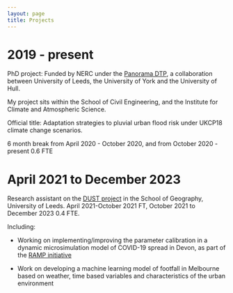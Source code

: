 ```yaml
---
layout: page
title: Projects
---
```

# 2019 - present

PhD project: Funded by NERC under the [Panorama DTP](https://panorama-dtp.ac.uk/), a collaboration between University of Leeds, the University of York and the University of Hull.  

My project sits within the School of Civil Engineering, and the Institute for Climate and Atmospheric Science.  

Official title: Adaptation strategies to pluvial urban flood risk under UKCP18 climate change scenarios.  

6 month break from April 2020 - October 2020, and from October 2020 - present 0.6 FTE

# April 2021 to December 2023
Research assistant on the [DUST project]([https://panorama-dtp.ac.uk/](https://dust.leeds.ac.uk/)) in the School of Geography, University of Leeds. April 2021-October 2021 FT, October 2021 to December 2023 0.4 FTE.

Including:
* Working on implementing/improving the parameter calibration in a dynamic microsimulation model of COVID-19 spread in Devon, as part of the [RAMP initiative](https://lida.leeds.ac.uk/a-collaboration-to-support-the-work-of-pandemic-modelling-influencing-policy-and-saving-lives/)

* Work on developing a machine learning model of footfall in Melbourne based on weather, time based variables and characteristics of the urban environment


